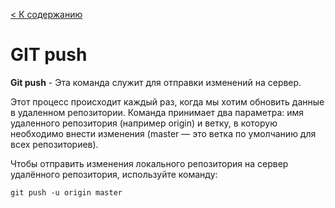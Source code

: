 [< К содержанию](./Readme.md)

# GIT push

**Git push** - Эта команда служит для отправки изменений на сервер.

Этот процесс происходит каждый раз, когда мы хотим обновить данные в удаленном репозитории.
Команда принимает два параметра: имя удаленного репозитория (например origin) и ветку, в которую необходимо внести изменения (master — это ветка по умолчанию для всех репозиториев).

Чтобы отправить изменения локального репозитория на сервер удалённого репозитория, используйте команду: 

`git push -u origin master`